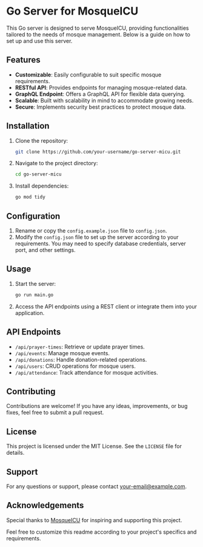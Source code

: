 # Go Server for MosqueICU

This Go server is designed to serve MosqueICU, providing functionalities tailored to the needs of mosque management. Below is a guide on how to set up and use this server.

## Features

- **Customizable**: Easily configurable to suit specific mosque requirements.
- **RESTful API**: Provides endpoints for managing mosque-related data.
- **GraphQL Endpoint**: Offers a GraphQL API for flexible data querying.
- **Scalable**: Built with scalability in mind to accommodate growing needs.
- **Secure**: Implements security best practices to protect mosque data.

## Installation

1. Clone the repository:

   ```bash
   git clone https://github.com/your-username/go-server-micu.git
   ```

2. Navigate to the project directory:

   ```bash
   cd go-server-micu
   ```

3. Install dependencies:

   ```bash
   go mod tidy
   ```

## Configuration

1. Rename or copy the `config.example.json` file to `config.json`.
2. Modify the `config.json` file to set up the server according to your requirements. You may need to specify database credentials, server port, and other settings.

## Usage

1. Start the server:

   ```bash
   go run main.go
   ```

2. Access the API endpoints using a REST client or integrate them into your application.

## API Endpoints

- `/api/prayer-times`: Retrieve or update prayer times.
- `/api/events`: Manage mosque events.
- `/api/donations`: Handle donation-related operations.
- `/api/users`: CRUD operations for mosque users.
- `/api/attendance`: Track attendance for mosque activities.

## Contributing

Contributions are welcome! If you have any ideas, improvements, or bug fixes, feel free to submit a pull request.

## License

This project is licensed under the MIT License. See the `LICENSE` file for details.

## Support

For any questions or support, please contact [your-email@example.com](mailto:your-email@example.com).

## Acknowledgements

Special thanks to [MosqueICU](https://example.com/mosqueicu) for inspiring and supporting this project.

Feel free to customize this readme according to your project's specifics and requirements.
